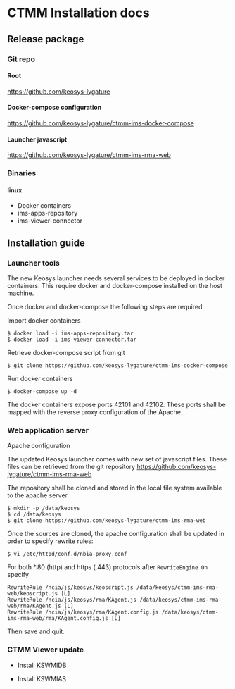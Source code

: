 # CTMM Installation docs 

## Release package 

### Git repo 
#### Root 
https://github.com/keosys-lygature

#### Docker-compose configuration 
https://github.com/keosys-lygature/ctmm-ims-docker-compose

#### Launcher javascript
https://github.com/keosys-lygature/ctmm-ims-rma-web

### Binaries
#### linux 
* Docker containers 
* ims-apps-repository 
* ims-viewer-connector

## Installation guide  

### Launcher tools

The new Keosys launcher needs several services to be deployed in docker containers. This require docker and docker-compose installed on the host machine.

Once docker and docker-compose the following steps are required 

Import docker containers 

    $ docker load -i ims-apps-repository.tar
    $ docker load -i ims-viewer-connector.tar

Retrieve docker-compose script from git

    $ git clone https://github.com/keosys-lygature/ctmm-ims-docker-compose

Run docker containers 

    $ docker-compose up -d

The docker containers expose ports 42101 and 42102. These ports shall be mapped with the reverse proxy configuration of the Apache. 

### Web application server  

Apache configuration

The updated Keosys launcher comes with new set of javascript files. These files can be retrieved from the git repository 
https://github.com/keosys-lygature/ctmm-ims-rma-web

The repository shall be cloned and stored in the local file system available to the apache server.

    $ mkdir -p /data/keosys
    $ cd /data/keosys
    $ git clone https://github.com/keosys-lygature/ctmm-ims-rma-web

Once the sources are cloned, the apache configuration shall be updated in order to specify rewrite rules: 

    $ vi /etc/httpd/conf.d/nbia-proxy.conf

For both *.80 (http) and https (.443) protocols after `RewriteEngine On` specify

    RewriteRule /ncia/js/keosys/keoscript.js /data/keosys/ctmm-ims-rma-web/keoscript.js [L]
    RewriteRule /ncia/js/keosys/rma/KAgent.js /data/keosys/ctmm-ims-rma-web/rma/KAgent.js [L]
    RewriteRule /ncia/js/keosys/rma/KAgent.config.js /data/keosys/ctmm-ims-rma-web/rma/KAgent.config.js [L]

Then save and quit.

### CTMM Viewer update 

* Install KSWMIDB

* Install KSWMIAS
